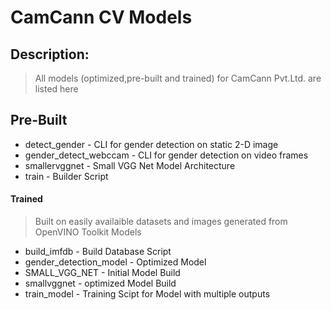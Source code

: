 # CamCann CV Models
## Description:
> All models (optimized,pre-built and trained) for CamCann Pvt.Ltd. are listed here

## Pre-Built
- detect_gender         - CLI for gender detection on static 2-D image
- gender_detect_webccam - CLI for gender detection on video frames
- smallervggnet         - Small VGG Net Model Architecture
- train                 - Builder Script

#### Trained
> Built on easily availaible datasets and images generated from OpenVINO Toolkit Models

- build_imfdb            - Build Database Script
- gender_detection_model - Optimized Model 
- SMALL_VGG_NET          - Initial Model Build
- smallvggnet            - optimized Model Build
- train_model            - Training Scipt for Model with multiple outputs